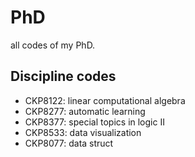 # PhD
all codes of my PhD.

## Discipline codes
 - CKP8122: linear computational algebra
 - CKP8277: automatic learning
 - CKP8377: special topics in logic II
 - CKP8533: data visualization
 - CKP8077: data struct
